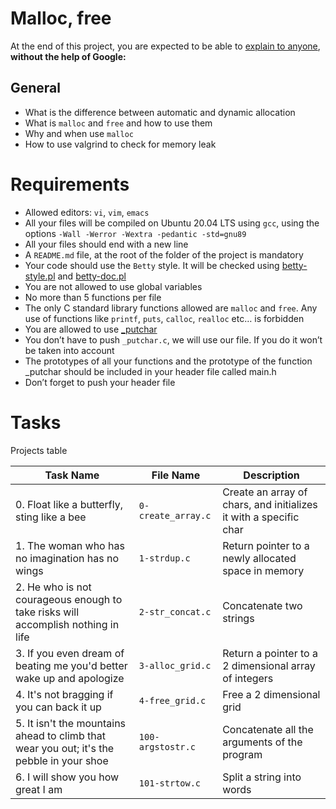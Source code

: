 # Malloc, free
At the end of this project, you are expected to be able to [explain to anyone](https://fs.blog/feynman-learning-technique/?fbclid=IwAR2K5_BGPVo0QjJXkOIIqNsqcXK4lTskPWJvA0asKQIGtCPWaQBdKmj1Ztg), 
**without the help of Google:**

## General
* What is the difference between automatic and dynamic allocation
* What is `malloc` and `free` and how to use them
* Why and when use `malloc`
* How to use valgrind to check for memory leak

# Requirements
* Allowed editors: `vi`, `vim`, `emacs`
* All your files will be compiled on Ubuntu 20.04 LTS using `gcc`, using the options `-Wall -Werror -Wextra -pedantic -std=gnu89`
* All your files should end with a new line
* A `README.md` file, at the root of the folder of the project is mandatory
* Your code should use the `Betty` style. It will be checked using [betty-style.pl](https://github.com/holbertonschool/Betty/blob/master/betty-style.pl) and [betty-doc.pl](https://github.com/holbertonschool/Betty/blob/master/betty-doc.pl)
* You are not allowed to use global variables
* No more than 5 functions per file
* The only C standard library functions allowed are `malloc` and `free`. Any use of functions like `printf`, `puts`, `calloc`, `realloc` etc… is forbidden
* You are allowed to use [_putchar](https://github.com/holbertonschool/_putchar.c/blob/master/_putchar.c)
* You don’t have to push `_putchar.c`, we will use our file. If you do it won’t be taken into account
* The prototypes of all your functions and the prototype of the function _putchar should be included in your header file called main.h
* Don’t forget to push your header file
 
 # Tasks
 Projects table

 | Task Name  | File Name | Description |
 | --------------- | ------------------------------ |---------------------------------------------------------------|
 | 0. Float like a butterfly, sting like a bee  | `0-create_array.c`  | Create an array of chars, and initializes it with a specific char |
 | 1. The woman who has no imagination has no wings | `1-strdup.c` | Return pointer to a newly allocated space in memory |
 | 2. He who is not courageous enough to take risks will accomplish nothing in life | `2-str_concat.c` | Concatenate two strings |
 | 3. If you even dream of beating me you'd better wake up and apologize | `3-alloc_grid.c` | Return a pointer to a 2 dimensional array of integers |
 | 4. It's not bragging if you can back it up | `4-free_grid.c` | Free a 2 dimensional grid |
 | 5. It isn't the mountains ahead to climb that wear you out; it's the pebble in your shoe | `100-argstostr.c` | Concatenate all the arguments of the program |
 | 6. I will show you how great I am | `101-strtow.c` | Split a string into words |

